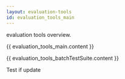 ```yaml
---
layout: evaluation-tools
id: evaluation_tools_main
---
```


evaluation tools overview.  

{{ evaluation_tools_main.content }}  

{{ evaluation_tools_batchTestSuite.content }}  

Test if update
